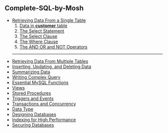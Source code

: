 <h2>Complete-SQL-by-Mosh</h2>
<ul>
<li>
    <a href="#date-from-a-single-table">Retrieving Data From a Single Table</a>
    <ol>
        <li>
            <a href="https://bit.ly/2XZlI9c">Data in <b>customer</b> table</a>
        </li>
        <li>
            <a href="2-Retrieving Data From a Single Table/1-The Select Statement.txt">The Select Statement</a>
        </li>
        <li>
            <a href="2-Retrieving Data From a Single Table/2-The Select Clause.txt">The Select Clause</a>
        </li>
        <li>
            <a href="2-Retrieving Data From a Single Table/3-The Where Clause.txt">The Where Clause</a>
        </li>              
        <li>
            <a href="2-Retrieving Data From a Single Table/4-The AND OR and NOT ">The AND OR and NOT Operators</a>
        </li>
    </ol>
</li>
<!-- ######################################################## -->
    <hr />
<li>
    <a href="#date-from-a-multiple-table">Retrieving Data From Multiple Tables</a>
</li>
<li>
    <a href="#insert-update-delet-date">Inserting, Updating, and Deleting Data</a>
</li>
<li>
    <a href="#summarizing-data">Summarizing Data</a>
</li>
<li>
    <a href="#write-complex-query">Writing Complex Query</a>
</li>
<li>
    <a href="#essential-mysql-function">Essential MySQL Functions</a>
</li>
<li>
    <a href="#mysql-views">Views</a>
</li>
<li>
    <a href="#stored-procedures">Stored Procedures</a> 
</li>
<li>
    <a href="#trigger-and-events">Triggers and Events</a>
</li>
<li>
    <a href="#transactions-and-concurrency">Transactions and Concurrency</a>
</li>
<li>
    <a href="#mysql-data-type">Data Type</a>
</li>
<li>
    <a href="#mysql-designing-database">Designing Databases</a>
</li>
<li>
    <a href="#indexing-for-high-performance">Indexing for High Performance</a>
</li>
<li>
    <a href="#mysql-securing-databases">Securing Databases</a>
</li>
</ul>

